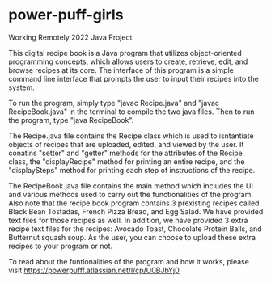 # power-puff-girls
Working Remotely 2022 Java Project

This digital recipe book is a Java program that utilizes object-oriented programming concepts, which allows users to create, retrieve, edit, and browse recipes at its core. The interface of this program is a simple command line interface that prompts the user to input their recipes into the system.

To run the program, simply type "javac Recipe.java" and "javac RecipeBook.java" in the terminal to compile the two java files. Then to run the program, type "java RecipeBook".

The Recipe.java file contains the Recipe class which is used to isntantiate objects of recipes that are uploaded, edited, and viewed by the user.
It conatins "setter" and "getter" methods for the attributes of the Recipe class, the "displayRecipe" method for printing an entire recipe, and the "displaySteps" method for printing each step of instructions of the recipe.

The RecipeBook.java file contains the main method which includes the UI and various methods used to carry out the functionalities of the program. Also note that the recipe book program contains 3 prexisting recipes called Black Bean Tostadas, French Pizza Bread, and Egg Salad. We have provided text files for those recipes as well. In addition, we have provided 3 extra recipe text files for the recipes: Avocado Toast, Chocolate Protein Balls, and Butternut squash soup. As the user, you can choose to upload these extra recipes to your program or not.  

To read about the funtionalities of the program and how it works, please visit https://powerpufff.atlassian.net/l/cp/U0BJbYj0

